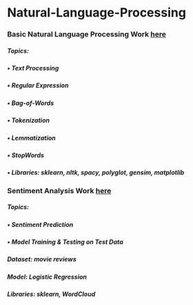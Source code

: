 # Natural-Language-Processing

### Basic Natural Language Processing Work [here](https://github.com/Muhammad-Usama-07/Natural-Language-Processing/tree/main/NLP_Basics)
##### Topics:
##### • Text Processing
##### • Regular Expression
##### • Bag-of-Words
##### • Tokenization
##### • Lemmatization
##### • StopWords

##### • **Libraries:** sklearn, nltk, spacy, polyglot, gensim, matplotlib
### Sentiment Analysis Work [here](https://github.com/Muhammad-Usama-07/Natural-Language-Processing/tree/main/Sentiment_Analysis)

##### Topics:
##### • Sentiment Prediction
##### • Model Training & Testing on Test Data

##### **Dataset:** movie reviews
##### **Model:** Logistic Regression
##### **Libraries:** sklearn, WordCloud
